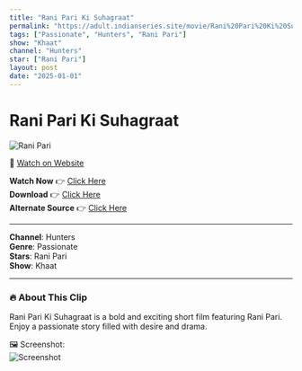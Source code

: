 ```yaml
---
title: "Rani Pari Ki Suhagraat"
permalink: "https://adult.indianseries.site/movie/Rani%20Pari%20Ki%20Suhagraat"
tags: ["Passionate", "Hunters", "Rani Pari"]
show: "Khaat"
channel: "Hunters"
star: ["Rani Pari"]
layout: post
date: "2025-01-01"
---
```


# Rani Pari Ki Suhagraat

![Rani Pari](https://shorts.desisins.com/wp-content/uploads/2024/12/Rani-Pari-Khaat-Hunters-DesiSins.com_.jpg)

🔗 [Watch on Website](https://adult.indianseries.site/movie/Rani%20Pari%20Ki%20Suhagraat)

**Watch Now** 👉 [Click Here](https://adult.indianseries.site/movie/Rani%20Pari%20Ki%20Suhagraat)  
**Download** 👉 [Click Here](https://adult.indianseries.site/movie/Rani%20Pari%20Ki%20Suhagraat)  
**Alternate Source** 👉 [Click Here](https://adult.indianseries.site/movie/Rani%20Pari%20Ki%20Suhagraat)

---

**Channel**: Hunters  
**Genre**: Passionate  
**Stars**: Rani Pari  
**Show**: Khaat

---

### 🔥 About This Clip

Rani Pari Ki Suhagraat is a bold and exciting short film featuring Rani Pari. Enjoy a passionate story filled with desire and drama.
 
🖼️ Screenshot:  
![Screenshot](https://shorts.desisins.com/wp-content/uploads/2024/12/Rani-Pari-Khaat-Hunters-DesiSins.com_.jpg)
